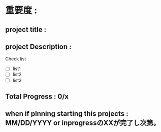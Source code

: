 # 重要度 :
## project title :
## project Description :
Check list
- [ ] list1
- [ ] list2
- [ ] list3
## Total Progress : 0/x
## when if plnning starting this projects : MM/DD/YYYY or inprogressのXXが完了し次第。
